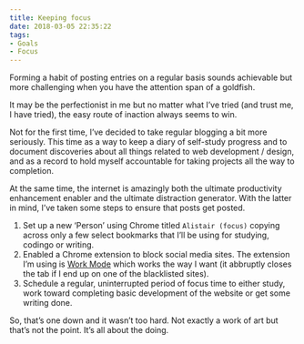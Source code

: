 ```yaml
---
title: Keeping focus
date: 2018-03-05 22:35:22
tags:
- Goals
- Focus
---
```

Forming a habit of posting entries on a regular basis sounds achievable but more challenging when you have the attention span of a goldfish. 

It may be the perfectionist in me but no matter what I’ve tried (and trust me, I have tried), the easy route of inaction always seems to win.

Not for the first time, I’ve decided to take regular blogging a bit more seriously. This time as a way to keep a diary of self-study progress and to document discoveries about all things related to web development / design, and as a record to hold myself accountable for taking projects all the way to completion.

At the same time, the internet is amazingly both the ultimate productivity enhancement enabler and the ultimate distraction generator. With the latter in mind, I’ve taken some steps to ensure that posts get posted.

1. Set up a new ‘Person’ using Chrome titled `Alistair (focus)` copying across only a few select bookmarks that I’ll be using for studying, codingo or writing.
2. Enabled a Chrome extension to block social media sites. The extension I’m using is [Work Mode](http://www.workmode.org) which works the way I want (it abbruptly closes the tab if I end up on one of the blacklisted sites).
3. Schedule a regular, uninterrupted period of focus time to either study, work toward completing basic development of the website or get some writing done.

So, that’s one down and it wasn’t too hard. Not exactly a work of art but that’s not the point. It’s all about the doing.
